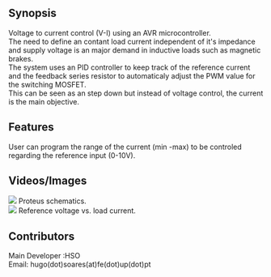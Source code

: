 ## Synopsis

Voltage to current control (V-I) using an AVR microcontroller.  
The need to define an contant load current independent of it's impedance and supply voltage is an major demand in inductive loads such as magnetic brakes.  
The system uses an PID controller to keep track of the reference current and the feedback series resistor to automaticaly adjust the PWM value for the switching MOSFET.  
This can be seen as an step down but instead of voltage control, the current is the main objective.

## Features 

User can program the range of the current (min -max) to be controled regarding the reference input (0-10V).  



## Videos/Images

![](./Images/SchThumbnail.jpg)
Proteus schematics.  
![](./Images/DiagramThumbnail.jpg)
Reference voltage vs. load current.


## Contributors

Main Developer :HSO  
Email: hugo(dot)soares(at)fe(dot)up(dot)pt

